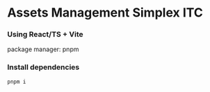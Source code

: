 # Assets Management Simplex ITC

### Using React/TS + Vite
package manager: pnpm

### Install dependencies

```bash
pnpm i
```
